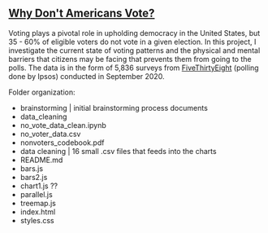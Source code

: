 ## <a href="https://eujeneyumm.github.io/CAPP30239_FA22/final_project"> Why Don't Americans Vote? </a>

Voting plays a pivotal role in upholding democracy in the United States, but 35 - 60% of eligible voters do not vote in a given election. In this project, I investigate the current state of voting patterns and the physical and mental barriers that citizens may be facing that prevents them from going to the polls. The data is in the form of 5,836 surveys from <a href = "https://github.com/fivethirtyeight/data/tree/master/non-voters">FiveThirtyEight</a> (polling done by Ipsos) conducted in September 2020.

Folder organization:
* brainstorming | initial brainstorming process documents
* data_cleaning
 * no_vote_data_clean.ipynb
 * no_voter_data.csv
 * nonvoters_codebook.pdf
* data cleaning | 16 small .csv files that feeds into the charts
* README.md
* bars.js 
* bars2.js
* chart1.js ?? 
* parallel.js
* treemap.js
* index.html
* styles.css
